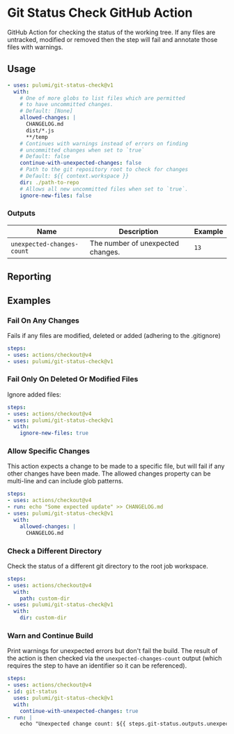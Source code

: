 # Git Status Check GitHub Action

GitHub Action for checking the status of the working tree. If any files are untracked, modified or removed then the step will fail and annotate those files with warnings.

## Usage

```yaml
- uses: pulumi/git-status-check@v1
  with:
    # One of more globs to list files which are permitted 
    # to have uncommitted changes.
    # Default: [None]
    allowed-changes: |
      CHANGELOG.md
      dist/*.js
      **/temp
    # Continues with warnings instead of errors on finding 
    # uncommitted changes when set to `true`
    # Default: false
    continue-with-unexpected-changes: false
    # Path to the git repository root to check for changes
    # Default: ${{ context.workspace }}
    dir: ./path-to-repo
    # Allows all new uncommitted files when set to `true`.
    ignore-new-files: false
```

### Outputs

| Name | Description | Example |
| - | - | - |
| `unexpected-changes-count` | The number of unexpected changes. | `13` |

## Reporting

## Examples

### Fail On Any Changes

Fails if any files are modified, deleted or added (adhering to the .gitignore)

```yaml
steps:
- uses: actions/checkout@v4
- uses: pulumi/git-status-check@v1
```

### Fail Only On Deleted Or Modified Files

Ignore added files:

```yaml
steps:
- uses: actions/checkout@v4
- uses: pulumi/git-status-check@v1
  with:
    ignore-new-files: true
```

### Allow Specific Changes

This action expects a change to be made to a specific file, but will fail if any other changes have been made. The allowed changes property can be multi-line and can include glob patterns.

```yaml
steps:
- uses: actions/checkout@v4
- run: echo "Some expected update" >> CHANGELOG.md
- uses: pulumi/git-status-check@v1
  with:
    allowed-changes: |
      CHANGELOG.md
```

### Check a Different Directory

Check the status of a different git directory to the root job workspace.

```yaml
steps:
- uses: actions/checkout@v4
  with:
    path: custom-dir
- uses: pulumi/git-status-check@v1
  with:
    dir: custom-dir
```

### Warn and Continue Build

Print warnings for unexpected errors but don't fail the build. The result of the action is then checked via the `unexpected-changes-count` output (which requires the step to have an identifier so it can be referenced).

```yaml
steps:
- uses: actions/checkout@v4
- id: git-status
  uses: pulumi/git-status-check@v1
  with:
    continue-with-unexpected-changes: true
- run: |
    echo "Unexpected change count: ${{ steps.git-status.outputs.unexpected-changes-count }}"
```
